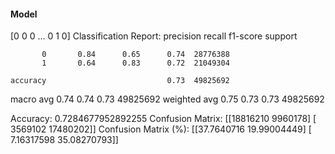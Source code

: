 #### Model
[0 0 0 ... 0 1 0]
Classification Report:
              precision    recall  f1-score   support

           0       0.84      0.65      0.74  28776388
           1       0.64      0.83      0.72  21049304

    accuracy                           0.73  49825692
   macro avg       0.74      0.74      0.73  49825692
weighted avg       0.75      0.73      0.73  49825692

Accuracy: 0.7284677952892255
Confusion Matrix:
[[18816210  9960178]
 [ 3569102 17480202]]
Confusion Matrix (%):
[[37.7640716  19.99004449]
 [ 7.16317598 35.08270793]]

